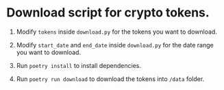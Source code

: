 # Download script for crypto tokens.

1. Modify `tokens` inside `download.py` for the tokens you want to download.

2. Modify `start_date` and `end_date` inside `download.py` for the date range you want to download.

3. Run `poetry install` to install dependencies.

4. Run `poetry run download` to download the tokens into `/data` folder.
